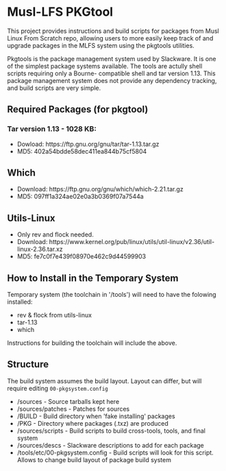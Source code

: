 # Musl-LFS PKGtool

This project provides instructions and build scripts for packages from Musl Linux From Scratch repo, allowing users to more easily keep track of and upgrade packages in the MLFS system using the pkgtools utilities.

Pkgtools is the package management system used by Slackware. It is one of the simplest package systems available. The tools are actully shell scripts requiring only a Bourne- compatible shell and tar version 1.13. This package management system does not provide any dependency tracking, and build scripts are very simple.

## Required Packages (for pkgtool)

### Tar version 1.13 - 1028 KB:
<ul>
 <li>Dowload: https://ftp.gnu.org/gnu/tar/tar-1.13.tar.gz</li>
 <li>MD5: 402a54bdde58dec411ea844b75cf5804</li>
</ul>

## Which
<ul>
  <li>Download: https://ftp.gnu.org/gnu/which/which-2.21.tar.gz </li>
  <li>MD5: 097ff1a324ae02e0a3b0369f07a7544a</li>
</ul>

## Utils-Linux
<ul>
  <li>Only rev and flock needed.</li>
  <li>Download: https://www.kernel.org/pub/linux/utils/util-linux/v2.36/util-linux-2.36.tar.xz
</li>
  <li>MD5: fe7c0f7e439f08970e462c9d44599903</li>
</ul>

## How to Install in the Temporary System

Temporary system (the toolchain in '/tools') will need to have the folowing installed:
<ul>
 <li>rev & flock from utils-linux</li>
 <li>tar-1.13</li>
 <li>which </li>
</ul>

Instructions for building the toolchain will include the above.

## Structure

The build system assumes the build layout. Layout can differ, but will require editing `00-pkgsystem.config`

<ul>
<li> /sources - Source tarballs kept here </li>
<li> /sources/patches - Patches for sources </li> 
<li> /BUILD - Build directory when 'fake installing' packages </li>
<li> /PKG - Directory where packages (.txz) are produced </li>
<li> /sources/scripts - Build scripts to build cross-tools, tools, and final system</li>
<li> /sources/descs - Slackware descriptions to add for each package </li>
<li> /tools/etc/00-pkgsystem.config - Build scripts will look for this script. Allows to change build layout of package build system</li>
</ul>
